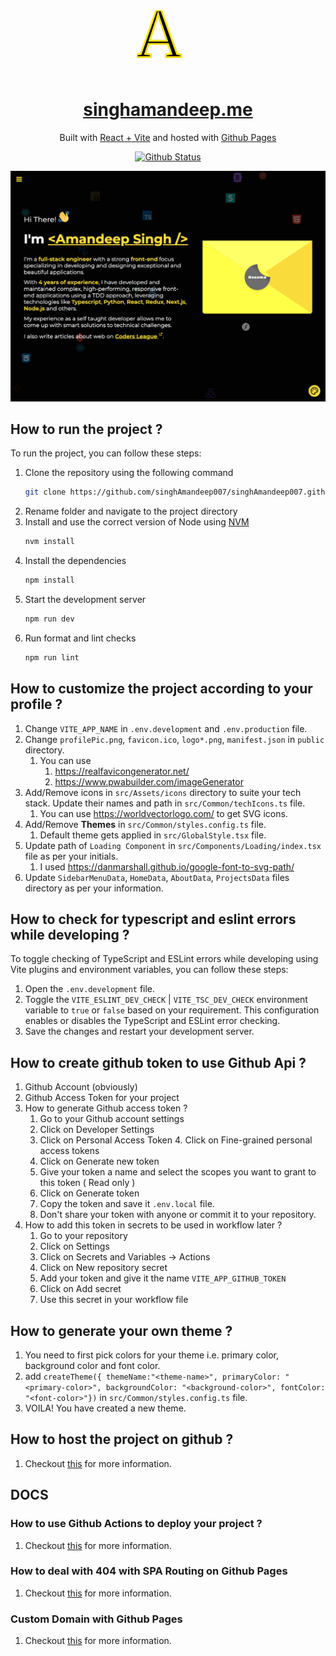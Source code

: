 <div align='center'>
<svg
		height="100"
		width="100"
    viewBox="0 0 100 100"
    xmlns="http://www.w3.org/2000/svg"
    >
<path stroke="#f7e018" stroke-width="3" d="M 6.4 69.8 L 31.2 0 L 39.4 0 L 64.5 69.8 L 71 70.7 L 71 75 L 46.6 75 L 46.6 70.7 L 55.4 69.8 L 50.1 53.9 L 18.9 53.9 L 13.6 69.7 L 22.5 70.7 L 22.5 75 L 0 75 L 0 70.7 L 6.4 69.8 Z M 48.3 48.7 L 37 15.4 L 34.2 5.9 L 31.5 15.7 L 20.6 48.7 L 48.3 48.7 Z" />
</svg>

</div>
<h1 align="center">
  <a href="https://singhamandeep.me/">singhamandeep.me</a>
</h1>
<p align="center">
  Built with <a href="https://react.dev/" target="_blank">React + Vite</a> and hosted with <a href="https://pages.github.com/" target="_blank">Github Pages</a>
	
</p>

<p align="center">
  <a href="https://github.com/singhAmandeep007/singhAmandeep007.github.io/actions/workflows/static.yml" target="_blank">
    <img src="https://github.com/singhAmandeep007/singhAmandeep007.github.io/actions/workflows/static.yml/badge.svg" alt="Github Status" />
  </a>
</p>

![demo](/public/demo.png)

## How to run the project ?

To run the project, you can follow these steps:

1. Clone the repository using the following command
   ```sh
   git clone https://github.com/singhAmandeep007/singhAmandeep007.github.io.git
   ```
2. Rename folder and navigate to the project directory
3. Install and use the correct version of Node using [NVM](https://github.com/nvm-sh/nvm)
   ```sh
   nvm install
   ```
4. Install the dependencies
   ```sh
   npm install
   ```
5. Start the development server
   ```sh
   npm run dev
   ```
6. Run format and lint checks
   ```sh
   npm run lint
   ```

## How to customize the project according to your profile ?

1. Change `VITE_APP_NAME` in `.env.development` and `.env.production` file.
2. Change `profilePic.png`, `favicon.ico`, `logo*.png`, `manifest.json` in `public` directory.
   1. You can use
      1. https://realfavicongenerator.net/
      2. https://www.pwabuilder.com/imageGenerator
3. Add/Remove icons in `src/Assets/icons` directory to suite your tech stack. Update their names and path in `src/Common/techIcons.ts` file.
   1. You can use https://worldvectorlogo.com/ to get SVG icons.
4. Add/Remove **Themes** in `src/Common/styles.config.ts` file.
   1. Default theme gets applied in `src/GlobalStyle.tsx` file.
5. Update path of `Loading Component` in `src/Components/Loading/index.tsx` file as per your initials.
   1. I used https://danmarshall.github.io/google-font-to-svg-path/
6. Update `SidebarMenuData`, `HomeData`, `AboutData`, `ProjectsData` files directory as per your information.

## How to check for typescript and eslint errors while developing ?

To toggle checking of TypeScript and ESLint errors while developing using Vite plugins and environment variables, you can follow these steps:

1. Open the `.env.development` file.
2. Toggle the `VITE_ESLINT_DEV_CHECK` | `VITE_TSC_DEV_CHECK` environment variable to `true` or `false` based on your requirement. This configuration enables or disables the TypeScript and ESLint error checking.
3. Save the changes and restart your development server.

## How to create github token to use Github Api ?

1. Github Account (obviously)
2. Github Access Token for your project
3. How to generate Github access token ?
   1. Go to your Github account settings
   2. Click on Developer Settings
   3. Click on Personal Access Token 4. Click on Fine-grained personal access tokens
   4. Click on Generate new token
   5. Give your token a name and select the scopes you want to grant to this token ( Read only )
   6. Click on Generate token
   7. Copy the token and save it `.env.local` file.
   8. Don't share your token with anyone or commit it to your repository.
4. How to add this token in secrets to be used in workflow later ?
   1. Go to your repository
   2. Click on Settings
   3. Click on Secrets and Variables -> Actions
   4. Click on New repository secret
   5. Add your token and give it the name `VITE_APP_GITHUB_TOKEN`
   6. Click on Add secret
   7. Use this secret in your workflow file

## How to generate your own theme ?

1. You need to first pick colors for your theme i.e. primary color, background color and font color.
2. add `createTheme({ themeName:"<theme-name>", primaryColor: "<primary-color>", backgroundColor: "<background-color>", fontColor: "<font-color>"})` in `src/Common/styles.config.ts` file.
3. VOILA! You have created a new theme.

## How to host the project on github ?

1. Checkout [this](https://pages.github.com/) for more information.

## DOCS

### How to use Github Actions to deploy your project ?

1. Checkout [this](https://vitejs.dev/guide/static-deploy.html#github-pages) for more information.

### How to deal with 404 with SPA Routing on Github Pages

1. Checkout [this](https://github.com/rafgraph/spa-github-pages) for more information.

### Custom Domain with Github Pages

1. Checkout [this](https://docs.github.com/en/pages/configuring-a-custom-domain-for-your-github-pages-site/about-custom-domains-and-github-pages) for more information.
